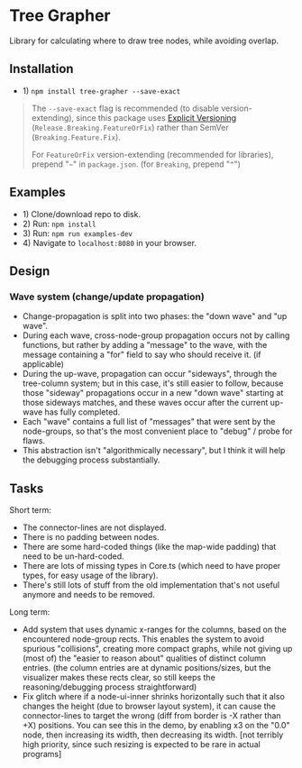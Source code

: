 # Tree Grapher

Library for calculating where to draw tree nodes, while avoiding overlap.

## Installation

* 1\) `npm install tree-grapher --save-exact`
> The `--save-exact` flag is recommended (to disable version-extending), since this package uses [Explicit Versioning](https://medium.com/sapioit/why-having-3-numbers-in-the-version-name-is-bad-92fc1f6bc73c) (`Release.Breaking.FeatureOrFix`) rather than SemVer (`Breaking.Feature.Fix`).
>
> For `FeatureOrFix` version-extending (recommended for libraries), prepend "`~`" in `package.json`. (for `Breaking`, prepend "`^`")

## Examples

* 1\) Clone/download repo to disk.
* 2\) Run: `npm install`
* 3\) Run: `npm run examples-dev`
* 4\) Navigate to `localhost:8080` in your browser.

## Design

### Wave system (change/update propagation)

* Change-propagation is split into two phases: the "down wave" and "up wave".
* During each wave, cross-node-group propagation occurs not by calling functions, but rather by adding a "message" to the wave, with the message containing a "for" field to say who should receive it. (if applicable)
* During the up-wave, propagation can occur "sideways", through the tree-column system; but in this case, it's still easier to follow, because those "sideway" propagations occur in a new "down wave" starting at those sideways matches, and these waves occur after the current up-wave has fully completed.
* Each "wave" contains a full list of "messages" that were sent by the node-groups, so that's the most convenient place to "debug" / probe for flaws.
* This abstraction isn't "algorithmically necessary", but I think it will help the debugging process substantially.

## Tasks

Short term:
* The connector-lines are not displayed.
* There is no padding between nodes.
* There are some hard-coded things (like the map-wide padding) that need to be un-hard-coded.
* There are lots of missing types in Core.ts (which need to have proper types, for easy usage of the library).
* There's still lots of stuff from the old implementation that's not useful anymore and needs to be removed.

Long term:
* Add system that uses dynamic x-ranges for the columns, based on the encountered node-group rects. This enables the system to avoid spurious "collisions", creating more compact graphs, while not giving up (most of) the "easier to reason about" qualities of distinct column entries. (the column entries are at dynamic positions/sizes, but the visualizer makes these rects clear, so still keeps the reasoning/debugging process straightforward)
* Fix glitch where if a node-ui-inner shrinks horizontally such that it also changes the height (due to browser layout system), it can cause the connector-lines to target the wrong (diff from border is -X rather than +X) positions. You can see this in the demo, by enabling x3 on the "0.0" node, then increasing its width, then decreasing its width. [not terribly high priority, since such resizing is expected to be rare in actual programs]